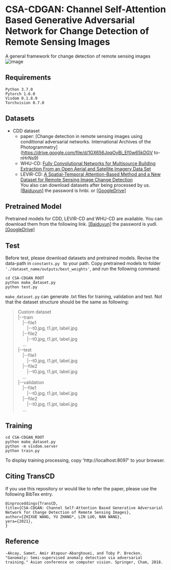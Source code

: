 # CSA-CDGAN: Channel Self-Attention Based Generative Adversarial Network for Change Detection of Remote Sensing Images
A general framework for change detection of remote sensing images 
![image](https://user-images.githubusercontent.com/79884379/141422470-08dbcf3f-f2e2-410a-8383-671fc955570d.png)
## Requirements
```
Python 3.7.0  
Pytorch 1.6.0  
Visdom 0.1.8.9  
Torchvision 0.7.0
```
## Datasets
- CDD dataset
  - paper: [Change detection in remote sensing images using conditional adversarial networks. International Archives of the Photogrammetry](https://drive.google.com/file/d/1GX656JqqOyBi_Ef0w65kDGV
to-nHrNs9)
  - WHU-CD: [Fully Convolutional Networks for Multisource Building Extraction From an Open Aerial and Satellite Imagery Data Set](http://study.rsgis.whu.edu.cn/pages/download/)
  - LEVIR-CD: [A Spatial-Temporal Attention-Based Method and a New Dataset for Remote Sensing Image Change Detection]( https://justchenhao.github.io/LEVIR/)  
You also can download datasets after being processed by us. [[Baiduyun]](https://pan.baidu.com/s/1ptiznHupKRigJwT_NyMxwA) the password is hnbi. or [[GoogleDrive]](https://drive.google.com/drive/folders/16N0Ii5VsouxE2Ak9PNq0Kac4v1801Nmx?usp=sharing)
## Pretrained Model
Pretrained models for CDD, LEVIR-CD and WHU-CD are available. You can download them from the following link.
[[Baiduyun]](https://pan.baidu.com/s/1WxQ52qtGLE-gz2MpZztu7g) the password is yudl. [[GoogleDrive]](https://drive.google.com/drive/folders/1IQDz_s0LiUjw1WtLDrGGmR9rPOkbrgzP?usp=sharing)
## Test
Before test, please download datasets and pretrained models. Revise the data-path in  `constants.py ` to your path. Copy pretrained models to folder `'./dataset_name/outputs/best_weights'`, and run the following command:
```
cd CSA-CDGAN_ROOT
python make_dataset.py
python test.py
```
`make_dataset.py` can generate .txt files for training, validation and test. Not that the dataset structure should be the same as following:
>Custom dataset  
|--train  
&ensp;&ensp;|--file1  
&ensp;&ensp;&ensp;&ensp;|--t0.jpg, t1.jpt, label.jpg  
&ensp;&ensp;|--file2  
&ensp;&ensp;&ensp;&ensp;|--t0.jpg, t1.jpt, label.jpg   
&ensp;&ensp;...  
|--test  
&ensp;&ensp;|--file1  
&ensp;&ensp;&ensp;&ensp;|--t0.jpg, t1.jpt, label.jpg  
&ensp;&ensp;|--file2  
&ensp;&ensp;&ensp;&ensp;|--t0.jpg, t1.jpt, label.jpg   
&ensp;&ensp;...  
|--validation  
&ensp;&ensp;|--file1  
&ensp;&ensp;&ensp;&ensp;|--t0.jpg, t1.jpt, label.jpg  
&ensp;&ensp;|--file2  
&ensp;&ensp;&ensp;&ensp;|--t0.jpg, t1.jpt, label.jpg   
&ensp;&ensp;...  
## Training
```
cd CSA-CDGAN_ROOT
python make_dataset.py
python -m visdom.server
python train.py
```
To display training processing, copy 'http://localhost:8097' to your browser.
## Citing TransCD
If you use this repository or would like to refer the paper, please use the following BibTex entry.
```
@inproceddings{TransCD,
title={CSA-CDGAN: Channel Self-Attention Based Generative Adversarial Network for Change Detection of Remote Sensing Images},
author={ZHIXUE WANG, YU ZHANG*, LIN LUO, NAN WANG},
yera={2021},
}
```
## Reference
```
-Akcay, Samet, Amir Atapour-Abarghouei, and Toby P. Breckon. "Ganomaly: Semi-supervised anomaly detection via adversarial training." Asian conference on computer vision. Springer, Cham, 2018.
```
